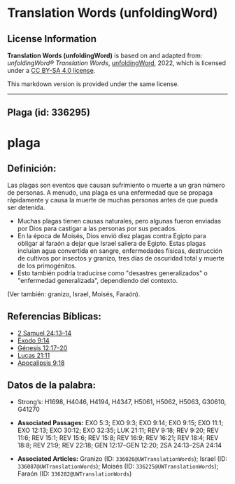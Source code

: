# Translation Words (unfoldingWord)

## License Information

**Translation Words (unfoldingWord)** is based on and adapted from: _unfoldingWord® Translation Words_, [unfoldingWord](https://unfoldingword.org/utw), 2022, which is licensed under a [CC BY-SA 4.0 license](https://creativecommons.org/licenses/by-sa/4.0/legalcode.en).

This markdown version is provided under the same license.



--------------------------------

## Plaga (id: 336295)

plaga
=====

Definición:
-----------

Las plagas son eventos que causan sufrimiento o muerte a un gran número de personas. A menudo, una plaga es una enfermedad que se propaga rápidamente y causa la muerte de muchas personas antes de que pueda ser detenida.

* Muchas plagas tienen causas naturales, pero algunas fueron enviadas por Dios para castigar a las personas por sus pecados.
* En la época de Moisés, Dios envió diez plagas contra Egipto para obligar al faraón a dejar que Israel saliera de Egipto. Estas plagas incluían agua convertida en sangre, enfermedades físicas, destrucción de cultivos por insectos y granizo, tres días de oscuridad total y muerte de los primogénitos.
* Esto también podría traducirse como "desastres generalizados" o "enfermedad generalizada", dependiendo del contexto.

(Ver también: granizo, Israel, Moisés, Faraón).

Referencias Bíblicas:
---------------------

* [2 Samuel 24:13–14](https://ref.ly/2Sam24:13-2Sam24:14)
* [Éxodo 9:14](https://ref.ly/Exod9:14)
* [Génesis 12:17–20](https://ref.ly/Gen12:17-Gen12:20)
* [Lucas 21:11](https://ref.ly/Luke21:11)
* [Apocalipsis 9:18](https://ref.ly/Rev9:18)

Datos de la palabra:
--------------------

* Strong’s: H1698, H4046, H4194, H4347, H5061, H5062, H5063, G30610, G41270

* **Associated Passages:** EXO 5:3; EXO 9:3; EXO 9:14; EXO 9:15; EXO 11:1; EXO 12:13; EXO 30:12; EXO 32:35; LUK 21:11; REV 9:18; REV 9:20; REV 11:6; REV 15:1; REV 15:6; REV 15:8; REV 16:9; REV 16:21; REV 18:4; REV 18:8; REV 21:9; REV 22:18; GEN 12:17–GEN 12:20; 2SA 24:13–2SA 24:14
* **Associated Articles:** Granizo (ID: `336026@UWTranslationWords`); Israel (ID: `336087@UWTranslationWords`); Moisés (ID: `336225@UWTranslationWords`); Faraón (ID: `336282@UWTranslationWords`)

